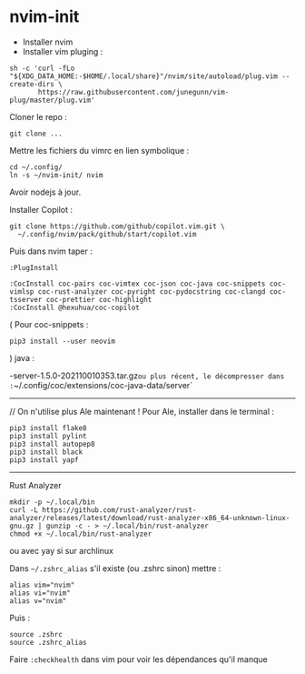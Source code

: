 # nvim-init

* Installer nvim
* Installer vim pluging :
```
sh -c 'curl -fLo "${XDG_DATA_HOME:-$HOME/.local/share}"/nvim/site/autoload/plug.vim --create-dirs \
       https://raw.githubusercontent.com/junegunn/vim-plug/master/plug.vim'
```

Cloner le repo :
```
git clone ...
```

Mettre les fichiers du vimrc en lien symbolique :
```
cd ~/.config/
ln -s ~/nvim-init/ nvim
```

Avoir nodejs à jour.  

Installer Copilot :
```
git clone https://github.com/github/copilot.vim.git \
  ~/.config/nvim/pack/github/start/copilot.vim
```

Puis dans nvim taper :
```
:PlugInstall

:CocInstall coc-pairs coc-vimtex coc-json coc-java coc-snippets coc-vimlsp coc-rust-analyzer coc-pyright coc-pydocstring coc-clangd coc-tsserver coc-prettier coc-highlight
:CocInstall @hexuhua/coc-copilot
```

(
Pour coc-snippets :
```
pip3 install --user neovim
```
)
java : 

-server-1.5.0-202110010353.tar.gz` ou plus récent, le décompresser dans :
`~/.config/coc/extensions/coc-java-data/server`

_________________
// On n'utilise plus Ale maintenant !
Pour Ale, installer dans le terminal :

```
pip3 install flake8
pip3 install pylint
pip3 install autopep8
pip3 install black
pip3 install yapf
```
__________________

Rust Analyzer
```
mkdir -p ~/.local/bin
curl -L https://github.com/rust-analyzer/rust-analyzer/releases/latest/download/rust-analyzer-x86_64-unknown-linux-gnu.gz | gunzip -c - > ~/.local/bin/rust-analyzer
chmod +x ~/.local/bin/rust-analyzer
```
ou avec yay si sur archlinux

Dans `~/.zshrc_alias` s'il existe (ou .zshrc sinon) mettre :
```
alias vim="nvim"
alias vi="nvim"
alias v="nvim"
```

Puis :
```
source .zshrc
source .zshrc_alias
```

Faire `:checkhealth` dans vim pour voir les dépendances qu'il manque

